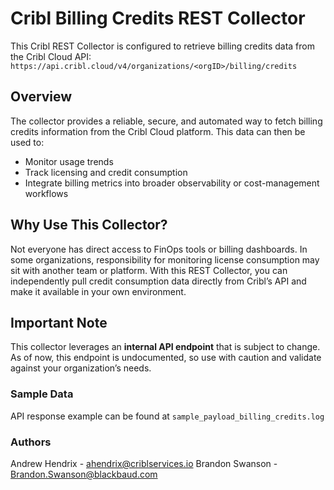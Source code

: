 # Cribl Billing Credits REST Collector

This Cribl REST Collector is configured to retrieve billing credits data from the Cribl Cloud API:  
`https://api.cribl.cloud/v4/organizations/<orgID>/billing/credits`

## Overview

The collector provides a reliable, secure, and automated way to fetch billing credits information from the Cribl Cloud platform. This data can then be used to:

- Monitor usage trends  
- Track licensing and credit consumption  
- Integrate billing metrics into broader observability or cost-management workflows  

## Why Use This Collector?

Not everyone has direct access to FinOps tools or billing dashboards. In some organizations, responsibility for monitoring license consumption may sit with another team or platform. With this REST Collector, you can independently pull credit consumption data directly from Cribl’s API and make it available in your own environment.  

## Important Note

This collector leverages an **internal API endpoint** that is subject to change. As of now, this endpoint is undocumented, so use with caution and validate against your organization’s needs.  

### Sample Data 
API response example can be found at ```sample_payload_billing_credits.log```

### Authors

Andrew Hendrix - ahendrix@criblservices.io 
Brandon Swanson - Brandon.Swanson@blackbaud.com
